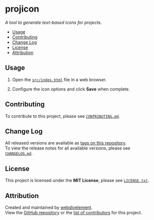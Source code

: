 # projicon

_A tool to generate text-based icons for projects._

- [Usage](#usage)
- [Contributing](#contributing)
- [Change Log](#change-log)
- [License](#license)
- [Attribution](#attribution)

## Usage

1. Open the [`src/index.html`](src/index.html) file in a web browser.

2. Configure the icon options and click **Save** when complete.

## Contributing

To contribute to this project, please see [`CONTRIBUTING.md`](CONTRIBUTING.md).

## Change Log

All released versions are available as
[tags on this repository](https://github.com/webdivelement/projicon/tags).  
To view the release notes for all available versions, please see
[`CHANGELOG.md`](CHANGELOG.md).

## License

This project is licensed under the **MIT License**, please see
[`LICENSE.txt`](LICENSE.txt).

## Attribution

Created and maintained by [webdivelement](https://github.com/webdivelement).  
View the
[GitHub repository](https://github.com/webdivelement/projicon)
or the
[list of contributors](https://github.com/webdivelement/projicon/contributors)
for this project.
